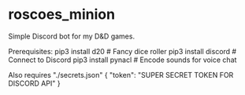 # roscoes_minion

Simple Discord bot for my D&D games.

Prerequisites:
pip3 install d20     # Fancy dice roller
pip3 install discord # Connect to Discord
pip3 install pynacl  # Encode sounds for voice chat

Also requires "./secrets.json"
{
  "token": "SUPER SECRET TOKEN FOR DISCORD API"
}

